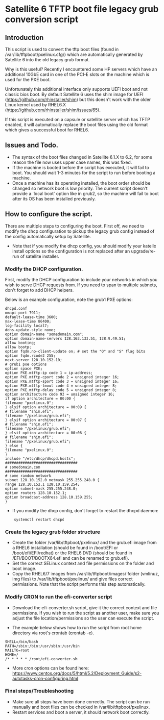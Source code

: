 # Satellite 6 TFTP boot file legacy grub conversion script

## Introduction 

This script is used to convert the tftp boot files (found in /var/lib/tftpboot/pxelinux.cfg/) which are automatically generated by Satellite 6 into the old legacy grub format. 

Why is this useful? Recently I encountered some HP servers which have an additional 10GbE card in one of the PCI-E slots on the machine which is used for the PXE boot. 

Unfortunately this additional interface only supports UEFI boot and not classic bios boot. By default Satellite 6 uses the shim image for UEFI (https://github.com/rhinstaller/shim) but this doesn't work with the older Linux kernel used by RHEL6.X (https://github.com/rhinstaller/shim/issues/65). 

If this script is executed on a capsule or satellite server which has TFTP enabled, it will automatically replace the boot files using the old format which gives a successful boot for RHEL6. 

## Issues and Todo. 

- The syntax of the boot files changed in Satellite 6.1.X to 6.2, for some reason the file now uses upper case names, this was fixed. 
- If the machine is booted before the script has executed, it will fail to boot. You should wait 1-3 minutes for the script to run before booting a machine. 
- Once a machine has its operating installed, the boot order should be changed so network boot is low priority. The current script doesn't provide a 'local boot' option like in grub2, so the machine will fail to boot after its OS has been installed previously. 

## How to configure the script. 

There are multiple steps to configuring the boot. First off, we need to modify the dhcp configuration to pickup the legacy grub config instead of the config automatically setup by Satellite. 

* Note that if you modify the dhcp config, you should modify your katello install options so the configuration is not replaced after an upgrade/re-run of satellite installer. 

### Modify the DHCP configuration. 

First, modify the DHCP configuration to include your networks in which you wish to serve DHCP requests from. If you need to span to multiple subnets, don't forget to add DHCP helpers. 

Below is an example configuration, note the grub1 PXE options: 

```
dhcpd.conf
omapi-port 7911;
default-lease-time 3600;
max-lease-time 86400;
log-facility local7;
ddns-update-style none;
option domain-name "somedomain.com";
option domain-name-servers 128.163.133.51, 128.9.49.51;
allow booting;
allow bootp;
option fqdn.no-client-update on; # set the "O" and "S" flag bits
option fqdn.rcode2 255;
next-server 128.10.152.10;
# grub1 pxe options
option space PXE;
option PXE.mtftp-ip code 1 = ip-address;
option PXE.mtftp-cport code 2 = unsigned integer 16;
option PXE.mtftp-sport code 3 = unsigned integer 16;
option PXE.mtftp-tmout code 4 = unsigned integer 8;
option PXE.mtftp-delay code 5 = unsigned integer 8;
option architecture code 93 = unsigned integer 16;
if option architecture = 00:00 {
filename "pxelinux.0";
} elsif option architecture = 00:09 {
# filename "shim.efi";
filename "/pxelinux/grub.efi";
} elsif option architecture = 00:07 {
# filename "shim.efi";
filename "/pxelinux/grub.efi";
} elsif option architecture = 00:06 {
# filename "shim.efi";
filename "/pxelinux/grub.efi";
} else {
filename "pxelinux.0";
}
include "/etc/dhcp/dhcpd.hosts";
#################################
# somedomain.com
#################################
# some random network
subnet 128.10.152.0 netmask 255.255.248.0 {
range 128.10.152.1 128.10.159.254;
option subnet-mask 255.255.248.0;
option routers 128.10.152.1;
option broadcast-address 128.10.159.255;
}
```

* If you modify the dhcp config, don't forget to restart the dhcpd daemon: 

```
	systemctl restart dhcpd 
```

### Create the legacy grub folder structure

- Create the folder /var/lib/tftpboot/pxelinux/ and the grub.efi image from a RHEL6 installation (should be found in /boot/EFI or /boot/efi/EFI/redhat) or the RHEL6 DVD (should be found in /EFI/BOOT/BOOTX64.efi and can be renamed to grub.efi). 
- Set the correct SELinux context and file permissions on the folder and boot image. 
- Copy the RHEL6/7 images from /var/lib/tftpboot/images/ folder (vmlinuz, img files) to /var/lib/tftpboot/pxelinux/ and give files correct permissions. Note that the script performs this step automatically. 

### Modify CRON to run the efi-converter script

- Download the efi-converter.sh script, give it the correct context and file permissions. If you wish to run the script as another user, make sure you adjust the file location/permissions so the user can execute the script. 

- The example below shows how to run the script from root home directory via root's crontab (crontab -e). 

```
SHELL=/bin/bash
PATH=/sbin:/bin:/usr/sbin:/usr/bin
MAILTO=root
HOME=/
/* * * * * /root/efi-converter.sh
```

* More cron options can be found here: https://www.centos.org/docs/5/html/5.2/Deployment_Guide/s2-autotasks-cron-configuring.html

### Final steps/Troubleshooting 

- Make sure all steps have been done correctly. The script can be run manually and boot files can be checked in /var/lib/tftpboot/pxelinux. 
- Restart services and boot a server, it should network boot correctly. 
